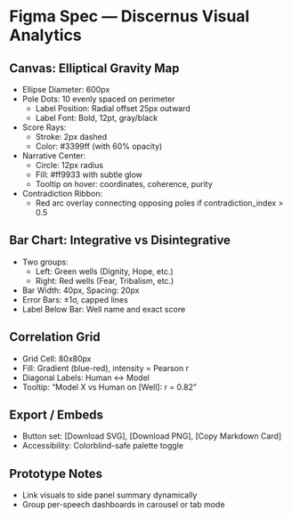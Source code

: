 
# Figma Spec — Discernus Visual Analytics

## Canvas: Elliptical Gravity Map
- Ellipse Diameter: 600px
- Pole Dots: 10 evenly spaced on perimeter
  - Label Position: Radial offset 25px outward
  - Label Font: Bold, 12pt, gray/black
- Score Rays:
  - Stroke: 2px dashed
  - Color: #3399ff (with 60% opacity)
- Narrative Center:
  - Circle: 12px radius
  - Fill: #ff9933 with subtle glow
  - Tooltip on hover: coordinates, coherence, purity
- Contradiction Ribbon:
  - Red arc overlay connecting opposing poles if contradiction_index > 0.5

## Bar Chart: Integrative vs Disintegrative
- Two groups:
  - Left: Green wells (Dignity, Hope, etc.)
  - Right: Red wells (Fear, Tribalism, etc.)
- Bar Width: 40px, Spacing: 20px
- Error Bars: ±1σ, capped lines
- Label Below Bar: Well name and exact score

## Correlation Grid
- Grid Cell: 80x80px
- Fill: Gradient (blue-red), intensity = Pearson r
- Diagonal Labels: Human ↔ Model
- Tooltip: “Model X vs Human on [Well]: r = 0.82”

## Export / Embeds
- Button set: [Download SVG], [Download PNG], [Copy Markdown Card]
- Accessibility: Colorblind-safe palette toggle

## Prototype Notes
- Link visuals to side panel summary dynamically
- Group per-speech dashboards in carousel or tab mode
